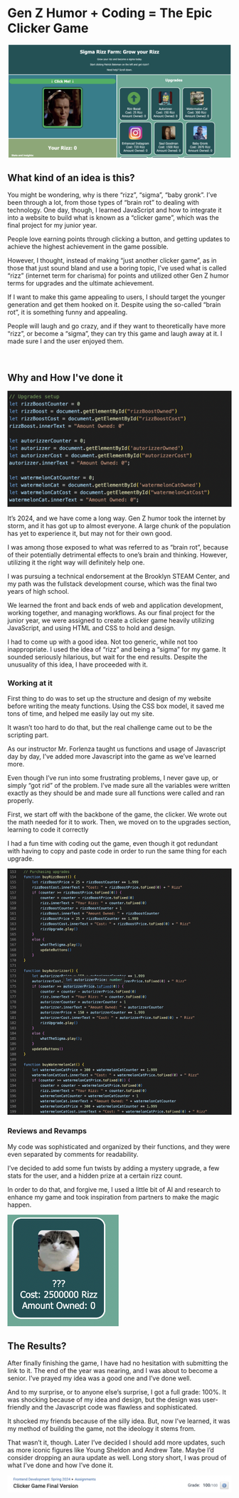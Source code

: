 # Gen Z Humor + Coding = The Epic Clicker Game

<img src="../images/website.png" alt="The website for the game">

## What kind of an idea is this?

You might be wondering, why is there “rizz”, “sigma”, “baby gronk”. I’ve been through a lot, from those types of “brain rot” to dealing with technology. One day, though, I learned JavaScript and how to integrate it into a website to build what is known as a “clicker game”, which was the final project for my junior year. 

People love earning points through clicking a button, and getting updates to achieve the highest achievement in the game possible. 

However, I thought, instead of making “just another clicker game”, as in those that just sound bland and use a boring topic, I’ve used what is called “rizz” (internet term for charisma) for points and utilized other Gen Z humor terms for upgrades and the ultimate achievement. 

If I want to make this game appealing to users, I should target the younger generation and get them hooked on it. Despite using the so-called “brain rot”, it is something funny and appealing. 

People will laugh and go crazy, and if they want to theoretically have more “rizz”, or become a “sigma”, they can try this game and laugh away at it. I made sure I and the user enjoyed them.

<br>

## Why and How I've done it

<img src="../images/rizzUpgrade.png" alt="Rizz upgrade setup">

It’s 2024, and we have come a long way. Gen Z humor took the internet by storm, and it has got up to almost everyone. A large chunk of the population has yet to experience it, but may not for their own good. 

I was among those exposed to what was referred to as “brain rot”, because of their potentially detrimental effects to one’s brain and thinking. However, utilizing it the right way will definitely help one. 

I was pursuing a technical endorsement at the Brooklyn STEAM Center, and my path was the fullstack development course, which was the final two years of high school. 

We learned the front and back ends of web and application development, working together, and managing workflows. As our final project for the junior year, we were assigned to create a clicker game heavily utilizing JavaScript, and using HTML and CSS to hold and design.

I had to come up with a good idea. Not too generic, while not too inappropriate. I used the idea of “rizz” and being a “sigma” for my game. It sounded seriously hilarious, but wait for the end results. Despite the unusuality of this idea, I have proceeded with it.

### Working at it

First thing to do was to set up the structure and design of my website before writing the meaty functions. Using the CSS box model, it saved me tons of time, and helped me easily lay out my site. 

It wasn’t too hard to do that, but the real challenge came out to be the scripting part.

As our instructor Mr. Forlenza taught us functions and usage of Javascript day by day, I’ve added more Javascript into the game as we’ve learned more. 

Even though I’ve run into some frustrating problems, I never gave up, or simply “got rid” of the problem. I’ve made sure all the variables were written exactly as they should be and made sure all functions were called and ran properly.

First, we start off with the backbone of the game, the clicker. We wrote out the math needed for it to work. Then, we moved on to the upgrades section, learning to code it correctly

I had a fun time with coding out the game, even though it got redundant with having to copy and paste code in order to run the same thing for each upgrade.

<img src="../images/upgradeFunction.png" alt="Coding the upgrades">

### Reviews and Revamps

My code was sophisticated and organized by their functions, and they were even separated by comments for readability.

I’ve decided to add some fun twists by adding a mystery upgrade, a few stats for the user, and a hidden prize at a certain rizz count. 

In order to do that, and forgive me, I used a little bit of AI and research to enhance my game and took inspiration from partners to make the magic happen.

<img src="../images/questionmark.png" width="250" alt="Questionable upgrade">

## The Results?

After finally finishing the game, I have had no hesitation with submitting the link to it. The end of the year was nearing, and I was about to become a senior. I’ve prayed my idea was a good one and I’ve done well.

And to my surprise, or to anyone else’s surprise, I got a full grade: 100%. It was shocking because of my idea and design, but the design was user-friendly and the Javascript code was flawless and sophisticated. 

It shocked my friends because of the silly idea. But, now I’ve learned, it was my method of building the game, not the ideology it stems from.

That wasn’t it, though. Later I’ve decided I should add more updates, such as more iconic figures like Young Sheldon and Andrew Tate. Maybe I’d consider dropping an aura update as well. Long story short, I was proud of what I’ve done and how I’ve done it.

<img src="../images/grade.png" alt="My grade">